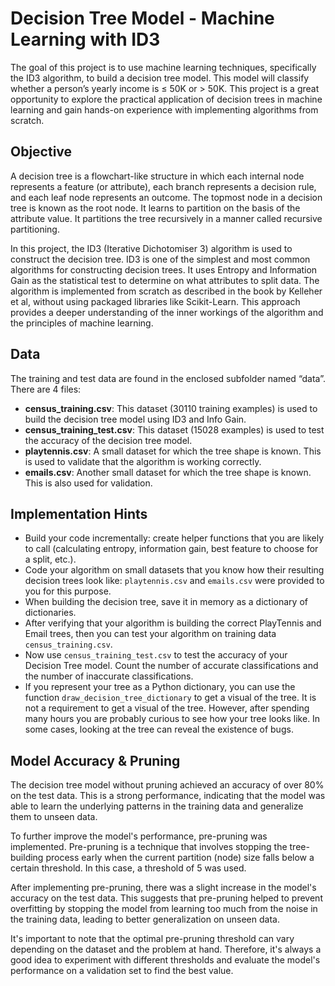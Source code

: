 # Decision Tree Model - Machine Learning with ID3

The goal of this project is to use machine learning techniques, specifically the ID3 algorithm, to build a decision tree model. This model will classify whether a person’s yearly income is ≤ 50K or > 50K. This project is a great opportunity to explore the practical application of decision trees in machine learning and gain hands-on experience with implementing algorithms from scratch.

## Objective

A decision tree is a flowchart-like structure in which each internal node represents a feature (or attribute), each branch represents a decision rule, and each leaf node represents an outcome. The topmost node in a decision tree is known as the root node. It learns to partition on the basis of the attribute value. It partitions the tree recursively in a manner called recursive partitioning.

In this project, the ID3 (Iterative Dichotomiser 3) algorithm is used to construct the decision tree. ID3 is one of the simplest and most common algorithms for constructing decision trees. It uses Entropy and Information Gain as the statistical test to determine on what attributes to split data. The algorithm is implemented from scratch as described in the book by Kelleher et al, without using packaged libraries like Scikit-Learn. This approach provides a deeper understanding of the inner workings of the algorithm and the principles of machine learning.

## Data
The training and test data are found in the enclosed subfolder named “data”. There are 4 files:
- **census_training.csv**: This dataset (30110 training examples) is used to build the decision tree model using ID3 and Info Gain.
- **census_training_test.csv**: This dataset (15028 examples) is used to test the accuracy of the decision tree model.
- **playtennis.csv**: A small dataset for which the tree shape is known. This is used to validate that the algorithm is working correctly.
- **emails.csv**: Another small dataset for which the tree shape is known. This is also used for validation.

## Implementation Hints
- Build your code incrementally: create helper functions that you are likely to call (calculating entropy, information gain, best feature to choose for a split, etc.). 
- Code your algorithm on small datasets that you know how their resulting decision trees look like: `playtennis.csv` and `emails.csv` were provided to you for this purpose.
- When building the decision tree, save it in memory as a dictionary of dictionaries.
- After verifying that your algorithm is building the correct PlayTennis and Email trees, then you can test your algorithm on training data `census_training.csv`.
- Now use `census_training_test.csv` to test the accuracy of your Decision Tree model. Count the number of accurate classifications and the number of inaccurate classifications.
- If you represent your tree as a Python dictionary, you can use the function `draw_decision_tree_dictionary` to get a visual of the tree. It is not a requirement to get a visual of the tree. However, after spending many hours you are probably curious to see how your tree looks like. In some cases, looking at the tree can reveal the existence of bugs.

## Model Accuracy & Pruning
The decision tree model without pruning achieved an accuracy of over 80% on the test data. This is a strong performance, indicating that the model was able to learn the underlying patterns in the training data and generalize them to unseen data.

To further improve the model's performance, pre-pruning was implemented. Pre-pruning is a technique that involves stopping the tree-building process early when the current partition (node) size falls below a certain threshold. In this case, a threshold of 5 was used.

After implementing pre-pruning, there was a slight increase in the model's accuracy on the test data. This suggests that pre-pruning helped to prevent overfitting by stopping the model from learning too much from the noise in the training data, leading to better generalization on unseen data.

It's important to note that the optimal pre-pruning threshold can vary depending on the dataset and the problem at hand. Therefore, it's always a good idea to experiment with different thresholds and evaluate the model's performance on a validation set to find the best value.
